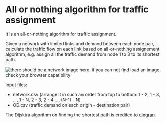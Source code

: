 # All or nothing algorithm for traffic assignment
It is an all-or-nothing algorithm for traffic assignment.

Given a network with limited links and demand between each node pair, calculate the traffic flow on each link based on all-or-nothing assignement algorithm, e.g. assign all the traffic demand from node 1 to 3 to its shortest path.


![there should be a network image here, if you can not find load an image, check your browser capatibility](img/network.png?raw=true "")


Input files:
- network.csv (arrange it in such an order from top to bottom: 1 - 2, 1 - 3, ..., 1 - N, 2 - 3, 2 - 4 ..., (N-1) - N)
- OD.csv (traffic demand on each origin - destination pair)

The Dijsktra algorithm on finding the shortest path is credited to [dingran](https://gist.github.com/dingran/b827b65a252000e25d818ba3520242e1).

